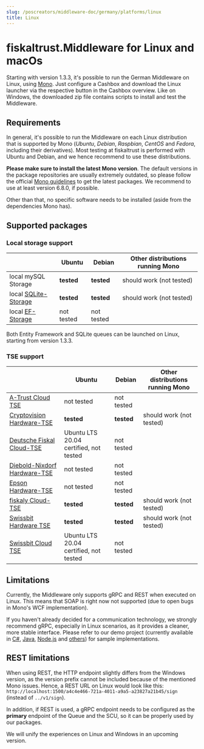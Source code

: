 ```yaml
---
slug: /poscreators/middleware-doc/germany/platforms/linux
title: Linux
---
```


# fiskaltrust.Middleware for Linux and macOs

Starting with version 1.3.3, it's possible to run the German Middleware on Linux, using [Mono](https://www.mono-project.com/). Just configure a Cashbox and download the Linux launcher via the respective button in the Cashbox overview. Like on Windows, the downloaded zip file contains scripts to install and test the Middleware.

## Requirements

In general, it's possible to run the Middleware on each Linux distribution that is supported by Mono (_Ubuntu_, _Debian_, _Raspbian_, _CentOS_ and _Fedora_, including their derivatives). Most testing at fiskaltrust is performed with Ubuntu and Debian, and we hence recommend to use these distributions.

**Please make sure to install the latest Mono version**. The default versions in the package repositories are usually extremely outdated, so please follow the official [Mono guidelines](https://www.mono-project.com/download/stable/#download-lin-ubuntu) to get the latest packages. We recommend to use at least version 6.8.0, if possible.

Other than that, no specific software needs to be installed (aside from the dependencies Mono has).

## Supported packages

### Local storage support

|                                                       | Ubuntu     | Debian     | Other distributions running Mono |
| ----------------------------------------------------- | ---------- | ---------- | -------------------------------- |
| local mySQL Storage                                   | **tested** | **tested** | should work (not tested)         |
| local [SQLite-Storage](../supported-databases/sqlite.md) | **tested** | **tested** | should work (not tested)         |
| local [EF-Storage](../supported-databases/entity-framework.md)       | not tested | not tested |                                  |

Both Entity Framework and SQLite queues can be launched on Linux, starting from version 1.3.3. 

### TSE support

|                                                              | Ubuntu                                 | Debian     | Other distributions running Mono |
| ------------------------------------------------------------ | -------------------------------------- | ---------- | -------------------------------- |
| [A-Trust Cloud TSE](../basics/tse-as-a-service/a-trust.md) | not tested                             | not tested |                                  |
| [Cryptovision Hardware-TSE](../basics/tse-as-a-service/cryptovision.md) | **tested**                             | **tested** | should work (not tested)         |
| [Deutsche Fiskal Cloud-TSE](../basics/tse-as-a-service/deutsche-fiskal.md) | Ubuntu LTS 20.04 certified, not tested | not tested |                                  |
| [Diebold-Nixdorf Hardware-TSE](../basics/tse-as-a-service/diebold-nixdorf.md) | not tested                             | not tested |                                  |
| [Epson Hardware-TSE](../basics/tse-as-a-service/epson.md) | not tested                             | not tested |                                  |
| [fiskaly Cloud-TSE](../basics/tse-as-a-service/fiskaly.md) | **tested**                             | **tested** | should work (not tested)         |
| [Swissbit Hardware TSE](../basics/tse-as-a-service/swissbit.md) | **tested**                             | **tested** | should work (not tested)         |
| [Swissbit Cloud TSE](../basics/tse-as-a-service/swissbit-cloud.md) | Ubuntu LTS 20.04 certified, not tested | not tested |                                  |

## Limitations

Currently, the Middleware only supports gRPC and REST when executed on Linux. This means that SOAP is right now not supported (due to open bugs in Mono's WCF implementation). 

If you haven't already decided for a communication technology, we strongly recommend gRPC, especially in Linux scenarios, as it provides a cleaner, more stable interface. Please refer to our demo project (currently available in [C#](https://github.com/fiskaltrust/middleware-demo-dotnet), [Java](https://github.com/fiskaltrust/middleware-demo-java), [Node.js](https://github.com/fiskaltrust/middleware-demo-node) and [others](https://github.com/fiskaltrust)) for sample implementations.

## REST limitations

When using REST, the HTTP endpoint slightly differs from the Windows version, as the version prefix cannot be included because of the mentioned Mono issues. Hence, a REST URL on Linux would look like this: `http://localhost:1500/a4c4e466-721a-4011-a9a5-a23827a21b45/sign` (instead of `../v1/sign`).

In addition, if REST is used, a gRPC endpoint needs to be configured as the **primary** endpoint of the Queue and the SCU, so it can be properly used by our packages.

We will unify the experiences on Linux and Windows in an upcoming version.